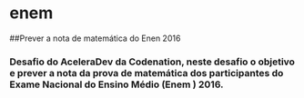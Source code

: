 # enem
##Prever a nota de matemática do Enen 2016
 ### Desafio do AceleraDev da Codenation, neste desafio o objetivo e prever a nota da prova de matemática dos participantes do Exame Nacional do Ensino Médio (Enem ) 2016.
